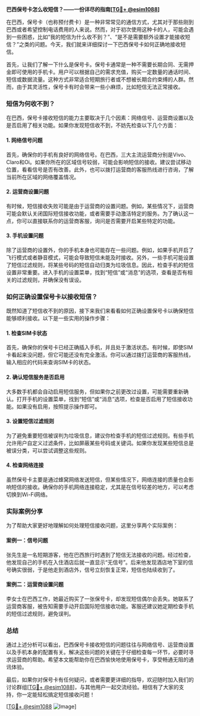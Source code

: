 **巴西保号卡怎么收短信？——一份详尽的指南[[TG💪+ @esim1088](https://t.me/s/esim1088)]**

在巴西，保号卡（也称预付费卡）是一种非常常见的通信方式，尤其对于那些刚到巴西或者希望控制电话费用的人来说。然而，对于初次使用这种卡的人，可能会遇到一些困惑，比如“我的短信为什么收不到？”、“是不是需要额外设置才能接收短信？”之类的问题。今天，我们就来详细探讨一下巴西保号卡如何正确地接收短信。

首先，让我们了解一下什么是保号卡。保号卡通常是一种不需要长期合同、无需押金即可使用的手机卡。用户可以根据自己的需求充值，购买一定数量的通话时间、短信或数据流量。这种方式非常适合短期旅行者或不想被长期合约束缚的人群。然而，由于其灵活性，保号卡有时会带来一些小麻烦，比如短信无法正常接收。

### 短信为何收不到？

在巴西，保号卡接收短信的能力主要取决于几个因素：网络信号、运营商设置以及是否启用了相关功能。如果你发现短信收不到，不妨先检查以下几个方面：

#### 1. 网络信号问题

首先，确保你的手机有良好的网络信号。在巴西，三大主流运营商分别是Vivo、Claro和Oi。如果你所在的区域信号较弱，可能会影响短信的接收。建议尝试移动位置，看看信号是否有改善。此外，也可以拨打运营商的客服热线进行咨询，了解当前所在区域的网络覆盖情况。

#### 2. 运营商设置问题

有时候，短信接收失败可能是由于运营商的设置问题。例如，某些情况下，运营商可能会默认关闭国际短信接收功能，或者需要手动激活特定的服务。为了确认这一点，你可以直接联系你的运营商客服，询问是否需要开启某些特定的功能。

#### 3. 手机设置问题

除了运营商的设置外，你的手机本身也可能存在一些问题。例如，如果手机开启了飞行模式或者静音模式，可能会导致短信未能及时接收。另外，一些手机可能设置了短信过滤规则，将某些号码的短信自动归类为垃圾信息。因此，检查手机的短信设置非常重要。进入手机的设置菜单，找到“短信”或“消息”的选项，查看是否有相关的过滤规则，并确保没有误设。

### 如何正确设置保号卡以接收短信？

既然知道了短信收不到的原因，接下来我们来看看如何正确设置保号卡以确保短信能够顺利接收。以下是一些实用的操作步骤：

#### 1. 检查SIM卡状态

首先，确保你的保号卡已经正确插入手机，并且处于激活状态。有时候，即使SIM卡看起来没问题，但它可能还没有完全激活。你可以通过拨打运营商的客服热线，输入相应的代码来查询SIM卡的状态。

#### 2. 确认短信服务是否启用

大多数手机都会自动启用短信服务，但如果你之前更改过设置，可能需要重新确认。打开手机的设置菜单，找到“短信”或“消息”选项，检查是否启用了短信接收功能。如果没有启用，按照提示操作即可。

#### 3. 设置短信过滤规则

为了避免重要短信被误判为垃圾信息，建议你检查手机的短信过滤规则。有些手机允许用户自定义过滤条件，比如屏蔽某些号码或关键词。如果你发现某些短信总是被误分类，可以尝试调整这些规则。

#### 4. 检查网络连接

虽然保号卡主要是通过蜂窝网络发送短信，但某些情况下，网络连接的质量也会影响短信的接收。确保你的手机网络连接稳定，尤其是在信号较差的地方，可以考虑切换到Wi-Fi网络。

### 实际案例分享

为了帮助大家更好地理解如何处理短信接收问题，这里分享两个实际案例：

#### 案例一：信号问题

张先生是一名短期游客，他在巴西旅行时遇到了短信无法接收的问题。经过检查，他发现自己的手机在入住酒店后就一直显示“无信号”。后来他发现酒店地下室的信号确实很弱，于是他走到酒店外，信号立刻恢复正常，短信也陆续收到了。

#### 案例二：运营商设置问题

李女士在巴西工作，她最近购买了一张保号卡，却发现短信偶尔会丢失。她联系了运营商客服，被告知需要手动开启国际短信接收功能。客服还建议她定期检查手机的短信过滤规则，避免误判。

### 总结

通过上述分析可以看出，巴西保号卡接收短信的问题往往与网络信号、运营商设置以及手机本身的配置有关。解决这些问题的关键在于仔细检查每一环节，必要时寻求运营商的帮助。希望本文能帮助你在巴西愉快地使用保号卡，享受畅通无阻的通讯体验。

最后，如果你对保号卡有任何疑问，或者需要更详细的指导，欢迎随时加入我们的讨论群组[[TG💪+ @esim1088](https://t.me/s/esim1088)]，与其他用户一起交流经验。相信有了大家的支持，你一定能轻松搞定短信接收问题！

[[TG💪+ @esim1088](https://t.me/s/esim1088) ![Image](https://i.postimg.cc/4NQfJmqS/Snipaste-2025-05-13-00-14-12.png)]